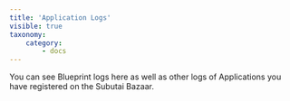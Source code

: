 ```yaml
---
title: 'Application Logs'
visible: true
taxonomy:
    category:
        - docs
---
```


You can see Blueprint logs here as well as other logs of Applications you have registered on the Subutai Bazaar.
